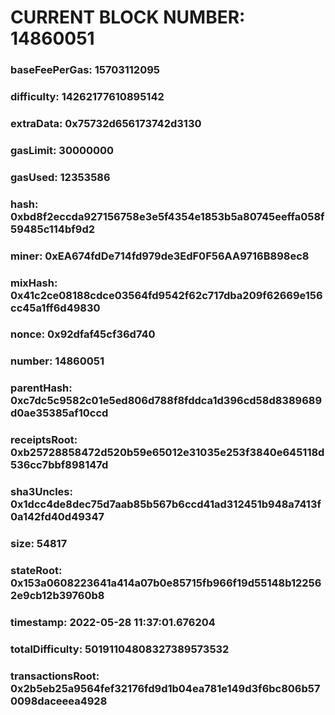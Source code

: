 # CURRENT BLOCK NUMBER: 14860051

### baseFeePerGas: 15703112095
### difficulty: 14262177610895142
### extraData: 0x75732d656173742d3130
### gasLimit: 30000000
### gasUsed: 12353586
### hash: 0xbd8f2eccda927156758e3e5f4354e1853b5a80745eeffa058f59485c114bf9d2
### miner: 0xEA674fdDe714fd979de3EdF0F56AA9716B898ec8
### mixHash: 0x41c2ce08188cdce03564fd9542f62c717dba209f62669e156cc45a1ff6d49830
### nonce: 0x92dfaf45cf36d740
### number: 14860051
### parentHash: 0xc7dc5c9582c01e5ed806d788f8fddca1d396cd58d8389689d0ae35385af10ccd
### receiptsRoot: 0xb25728858472d520b59e65012e31035e253f3840e645118d536cc7bbf898147d
### sha3Uncles: 0x1dcc4de8dec75d7aab85b567b6ccd41ad312451b948a7413f0a142fd40d49347
### size: 54817
### stateRoot: 0x153a0608223641a414a07b0e85715fb966f19d55148b122562e9cb12b39760b8
### timestamp: 2022-05-28 11:37:01.676204
### totalDifficulty: 50191104808327389573532
### transactionsRoot: 0x2b5eb25a9564fef32176fd9d1b04ea781e149d3f6bc806b570098daceeea4928
